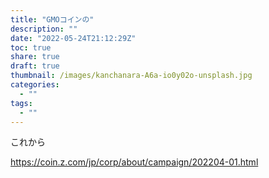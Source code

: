 ```yaml
---
title: "GMOコインの"
description: ""
date: "2022-05-24T21:12:29Z"
toc: true
share: true
draft: true
thumbnail: /images/kanchanara-A6a-io0y02o-unsplash.jpg
categories:
  - ""
tags:
  - ""
---
```


これから


<!--more-->

https://coin.z.com/jp/corp/about/campaign/202204-01.html



